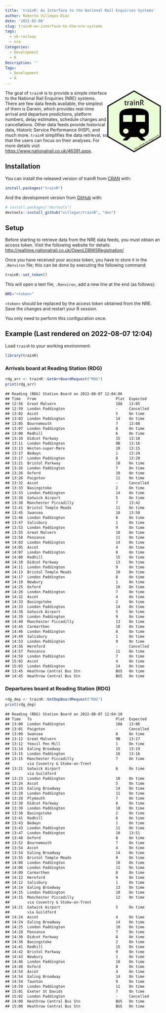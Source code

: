 ```yaml
---
title: 'trainR: An Interface to the National Rail Enquiries Systems'
author: Roberto Villegas-Diaz
date: '2021-02-08'
slug: trainR-an-interface-to-the-nre-systems
tags:
  - uk-railway
  - nre
Categories:
  - Development
  - R
Description: ''
Tags:
  - Development
  - R
---
```


<img src="https://raw.githubusercontent.com/villegar/trainR/main/inst/images/logo.png" alt="logo" align="right" height=200px/>

The goal of `trainR` is to provide a simple interface to the 
National Rail Enquiries (NRE) systems. There are few data feeds 
available, the simplest of them is Darwin, which provides real-time 
arrival and departure predictions, platform numbers, delay estimates, 
schedule changes and cancellations. Other data feeds provide historical 
data, Historic Service Performance (HSP), and much more. `trainR` 
simplifies the data retrieval, so that the users can focus on their 
analyses. For more details visit 
https://www.nationalrail.co.uk/46391.aspx.

## Installation

You can install the released version of trainR from [CRAN](https://CRAN.R-project.org) with:

``` r
install.packages("trainR")
```

And the development version from [GitHub](https://github.com/) with:

``` r
# install.packages("devtools")
devtools::install_github("villegar/trainR", "dev")
```

## Setup
Before starting to retrieve data from the NRE data feeds, you must obtain an access token. 
Visit the following website for details: http://realtime.nationalrail.co.uk/OpenLDBWSRegistration/

Once you have received your access token, you have to store it in the `.Renviron` file; this can be 
done by executing the following command:


```r
trainR::set_token()
```

This will open a text file, `.Renviron`, add a new line at the end (as follows):

```bash
NRE="<token>"
```

`<token>` should be replaced by the access token obtained from the NRE. Save the changes and restart 
your R session.

You only need to perform this configuration once.

## Example (Last rendered on 2022-08-07 12:04)

Load `trainR` to your working environment:

```r
library(trainR)
```

### Arrivals board at Reading Station (RDG)


```r
rdg_arr <- trainR::GetArrBoardRequest("RDG")
print(rdg_arr)
```

```
## Reading (RDG) Station Board on 2022-08-07 12:04:06
## Time   From                                    Plat  Expected
## 12:56  Great Malvern                           10A   13:05
## 12:59  London Paddington                       -     Cancelled
## 13:02  Ascot                                   5     On time
## 13:03  London Paddington                       14    On time
## 13:05  Bournemouth                             7     13:08
## 13:07  London Paddington                       8     On time
## 13:08  Redhill                                 6     On time
## 13:10  Didcot Parkway                          15    13:18
## 13:11  London Paddington                       9B    13:16
## 13:13  Weston-super-Mare                       10    13:15
## 13:17  Bedwyn                                  1     13:20
## 13:17  London Paddington                       8     13:20
## 13:21  Bristol Parkway                         10    On time
## 13:26  London Paddington                       7     On time
## 13:26  Oxford                                  10    On time
## 13:26  Paignton                                11    On time
## 13:32  Ascot                                   -     Cancelled
## 13:33  Basingstoke                             2     On time
## 13:33  London Paddington                       14    On time
## 13:38  Gatwick Airport                         5     On time
## 13:38  Manchester Piccadilly                   7     13:42
## 13:41  Bristol Temple Meads                    11    On time
## 13:45  Swansea                                 10    13:50
## 13:46  London Paddington                       8     On time
## 13:47  Salisbury                               1     On time
## 13:53  London Paddington                       9     On time
## 13:55  Great Malvern                           10    On time
## 13:58  Penzance                                11    On time
## 14:03  London Paddington                       14    On time
## 14:05  Ascot                                   4     On time
## 14:07  London Paddington                       8     On time
## 14:08  Redhill                                 15    On time
## 14:10  Didcot Parkway                          13    On time
## 14:11  London Paddington                       9     On time
## 14:13  Bristol Temple Meads                    10    On time
## 14:17  London Paddington                       8     On time
## 14:19  Newbury                                 1     On time
## 14:25  Oxford                                  10    On time
## 14:26  London Paddington                       7     On time
## 14:32  Ascot                                   4     On time
## 14:33  Basingstoke                             2     On time
## 14:33  London Paddington                       14    On time
## 14:38  Gatwick Airport                         5     On time
## 14:39  London Paddington                       9     On time
## 14:40  Manchester Piccadilly                   13    On time
## 14:44  Carmarthen                              10    On time
## 14:46  London Paddington                       8     On time
## 14:49  Salisbury                               1     On time
## 14:53  London Paddington                       9     On time
## 14:56  Hereford                                -     Cancelled
## 14:57  Penzance                                11    On time
## 14:59  London Paddington                       7     On time
## 15:02  Ascot                                   4     On time
## 15:03  London Paddington                       14    On time
## 13:45  Heathrow Central Bus Stn                BUS   On time
## 14:45  Heathrow Central Bus Stn                BUS   On time
```

### Departures board at Reading Station (RDG)


```r
rdg_dep <- trainR::GetDepBoardRequest("RDG")
print(rdg_dep)
```

```
## Reading (RDG) Station Board on 2022-08-07 12:04:10
## Time   To                                      Plat  Expected
## 13:00  London Paddington                       10A   13:06
## 13:01  Paignton                                -     Cancelled
## 13:09  Swansea                                 8     On time
## 13:12  Great Malvern                           9B    13:17
## 13:12  Yeovil Pen Mill                         1     On time
## 13:14  Ealing Broadway                         15    13:19
## 13:15  London Paddington                       10    13:16
## 13:15  Manchester Piccadilly                   7     On time
##        via Coventry & Stoke-on-Trent           
## 13:21  Gatwick Airport                         6     On time
##        via Guildford                           
## 13:23  London Paddington                       10    On time
## 13:24  Ascot                                   5     On time
## 13:24  Ealing Broadway                         14    On time
## 13:28  London Paddington                       11    On time
## 13:28  Plymouth                                7     On time
## 13:30  Didcot Parkway                          8     On time
## 13:30  London Paddington                       10    On time
## 13:38  Basingstoke                             2     On time
## 13:41  Redhill                                 6     On time
## 13:43  Bedwyn                                  1     On time
## 13:43  London Paddington                       11    On time
## 13:47  London Paddington                       10    13:51
## 13:48  Oxford                                  8     On time
## 13:52  Bournemouth                             7     On time
## 13:54  Ascot                                   4     On time
## 13:54  Ealing Broadway                         14    On time
## 13:55  Bristol Temple Meads                    9     On time
## 14:00  London Paddington                       10    On time
## 14:00  London Paddington                       11    On time
## 14:09  Carmarthen                              8     On time
## 14:12  Hereford                                9     On time
## 14:12  Salisbury                               1     On time
## 14:14  Ealing Broadway                         13    On time
## 14:15  London Paddington                       10    On time
## 14:15  Manchester Piccadilly                   12    On time
##        via Coventry & Stoke-on-Trent           
## 14:21  Gatwick Airport                         5     On time
##        via Guildford                           
## 14:24  Ascot                                   4     On time
## 14:24  Ealing Broadway                         14    On time
## 14:25  London Paddington                       10    On time
## 14:28  Penzance                                7     On time
## 14:30  Didcot Parkway                          8     On time
## 14:38  Basingstoke                             2     On time
## 14:41  Redhill                                 15    On time
## 14:42  Bristol Parkway                         9     On time
## 14:43  Newbury                                 1     On time
## 14:46  London Paddington                       10    On time
## 14:48  Oxford                                  8     On time
## 14:54  Ascot                                   4     On time
## 14:54  Ealing Broadway                         14    On time
## 14:54  Taunton                                 9     On time
## 14:59  London Paddington                       11    On time
## 15:01  Exeter St Davids                        7     On time
## 15:02  London Paddington                       -     Cancelled
## 14:00  Heathrow Central Bus Stn                BUS   On time
## 15:00  Heathrow Central Bus Stn                BUS   On time
```
